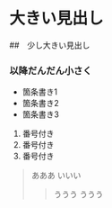 # 大きい見出し
##　少し大きい見出し
### 以降だんだん小さく

- 箇条書き1
- 箇条書き2
- 箇条書き3

1. 番号付き
1. 番号付き
1. 番号付き

> あああ
> いいい
>> ううう
>> ううう
